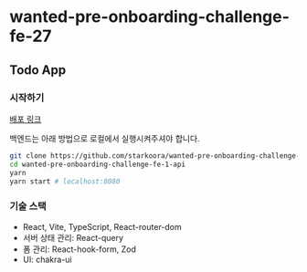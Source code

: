 # wanted-pre-onboarding-challenge-fe-27

## Todo App

### 시작하기

[배포 링크](todos-kappa-cyan.vercel.app)

백엔드는 아래 방법으로 로컬에서 실행시켜주셔야 합니다.

```bash
git clone https://github.com/starkoora/wanted-pre-onboarding-challenge-fe-1-api
cd wanted-pre-onboarding-challenge-fe-1-api
yarn
yarn start # localhost:8080
```

### 기술 스택

- React, Vite, TypeScript, React-router-dom
- 서버 상태 관리: React-query
- 폼 관리: React-hook-form, Zod
- UI: chakra-ui
